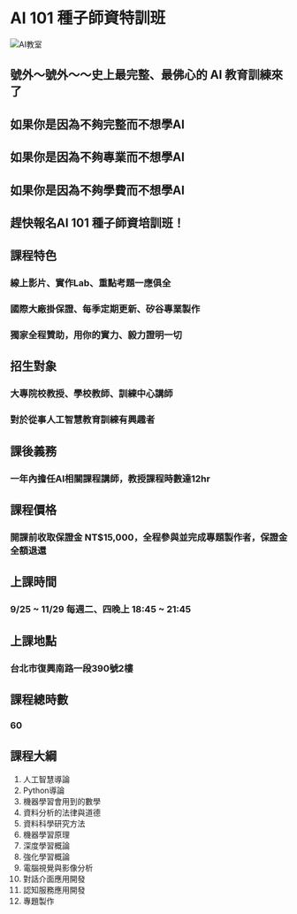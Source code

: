 # AI 101 種子師資特訓班
![AI教室](https://pictures.ozy.com/pictures/600x337/1/5/6/103156_ai_ep5.jpg)
## 號外～號外～～史上最完整、最佛心的 AI 教育訓練來了
## 如果你是因為不夠完整而不想學AI
## 如果你是因為不夠專業而不想學AI
## 如果你是因為不夠學費而不想學AI
## 趕快報名AI 101 種子師資培訓班！

## 課程特色
### 線上影片、實作Lab、重點考題一應俱全
### 國際大廠掛保證、每季定期更新、矽谷專業製作  
### 獨家全程贊助，用你的實力、毅力證明一切
## 招生對象
### 大專院校教授、學校教師、訓練中心講師
### 對於從事人工智慧教育訓練有興趣者
## 課後義務
###  一年內擔任AI相關課程講師，教授課程時數達12hr
## 課程價格
### 開課前收取保證金 NT$15,000，全程參與並完成專題製作者，保證金全額退還
## 上課時間
### 9/25 ~ 11/29 每週二、四晚上 18:45 ~ 21:45
## 上課地點
### 台北市復興南路一段390號2樓
## 課程總時數
### 60
## 課程大綱
1. 人工智慧導論
2. Python導論
3. 機器學習會用到的數學
4. 資料分析的法律與道德
5. 資料科學研究方法
6. 機器學習原理
7. 深度學習概論
8. 強化學習概論
9. 電腦視覺與影像分析
10. 對話介面應用開發
11. 認知服務應用開發
12. 專題製作



